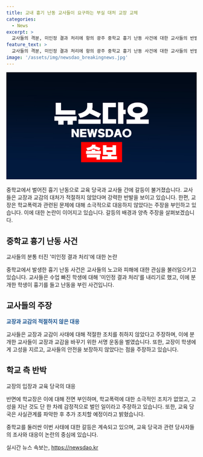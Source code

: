 ```yaml
---
title: 교내 흉기 난동 교사들이 요구하는 부실 대처 교장 교체
categories:
  - News
excerpt: >
  교사들의 격분, 미인정 결과 처리에 항의 광주 중학교 흉기 난동 사건에 대한 교사들의 반발이 이어지고 있습니다. 교육 당국 조사 후 특수 학생으로 선정된 가해 학생과 교사 보호 등 책무를 이행하지 않은 교장과 교감에 대한 교사들의 요구가 제기되었습니다. 이에 학교 측은 이를 부인하며 사실관계 파악 후 조치할 예정이라고 밝혔습니다. 
feature_text: >
  교사들의 격분, 미인정 결과 처리에 항의 광주 중학교 흉기 난동 사건에 대한 교사들의 반발이 이어지고 있습니다. 교육 당국 조사 후 특수 학생으로 선정된 가해 학생과 교사 보호 등 책무를 이행하지 않은 교장과 교감에 대한 교사들의 요구가 제기되었습니다. 이에 학교 측은 이를 부인하며 사실관계 파악 후 조치할 예정이라고 밝혔습니다. 
image: '/assets/img/newsdao_breakingnews.jpg'
---
```


<p><img src="/assets/img/newsdao_breakingnews.jpg" alt="pcversion 속보" /></p>

<p>중학교에서 벌어진 흉기 난동으로 교육 당국과 교사들 간에 갈등이 불거졌습니다. 교사들은 교장과 교감의 대처가 적절하지 않았다며 강력한 반발을 보이고 있습니다. 한편, 교장은 학교폭력과 관련된 문제에 대해 소극적으로 대응하지 않았다는 주장을 부인하고 있습니다. 이에 대한 논란이 이어지고 있습니다. 갈등의 배경과 양측 주장을 살펴보겠습니다.</p>

<h2 data-ke-size="size26">중학교 흉기 난동 사건</h2>

<p>교사들의 분통 터진 '미인정 결과 처리'에 대한 논란</p>

<p>중학교에서 발생한 흉기 난동 사건은 교사들의 노고와 피해에 대한 관심을 불러일으키고 있습니다. 교사들은 수업 빠진 학생에 대해 '미인정 결과 처리'를 내리기로 했고, 이에 분개한 학생이 흉기를 들고 난동을 부린 사건입니다.</p>

<h2 data-ke-size="size26">교사들의 주장</h2>

<p><b><span style="color: #1a5490;">교장과 교감의 적절하지 않은 대응</span></b></p>

<p>교사들은 교장과 교감이 사태에 대해 적절한 조치를 취하지 않았다고 주장하며, 이에 분개한 교사들이 교장과 교감을 바꾸기 위한 서명 운동을 벌였습니다. 또한, 교장이 학생에게 고성을 지르고, 교사들의 안전을 보장하지 않았다는 점을 주장하고 있습니다.</p>

<h2 data-ke-size="size26">학교 측 반박</h2>

<p>교장의 입장과 교육 당국의 대응</p>

<p>반면에 학교장은 이에 대해 전면 부인하며, 학교폭력에 대한 소극적인 조치가 없었고, 고성을 지난 것도 단 한 차례 감정적으로 벌인 일이라고 주장하고 있습니다. 또한, 교육 당국은 사실관계를 파악한 후 추가 조치할 예정이라고 밝혔습니다.</p>

<p>중학교를 둘러싼 이번 사태에 대한 갈등은 계속되고 있으며, 교육 당국과 관련 당사자들의 조사와 대응이 논란의 중심에 있습니다.</p>
실시간 뉴스 속보는, <a href="https://newsdao.kr" rel="dofollow">https://newsdao.kr</a>


